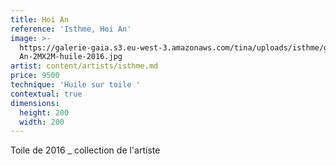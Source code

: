 ```yaml
---
title: Hoi An
reference: 'Isthme, Hoi An'
image: >-
  https://galerie-gaia.s3.eu-west-3.amazonaws.com/tina/uploads/isthme/galerie-gaia-isthme-Hoi
  An-2MX2M-huile-2016.jpg
artist: content/artists/isthme.md
price: 9500
technique: 'Huile sur toile '
contextual: true
dimensions:
  height: 200
  width: 200
---
```


Toile de 2016 \_ collection de l'artiste
